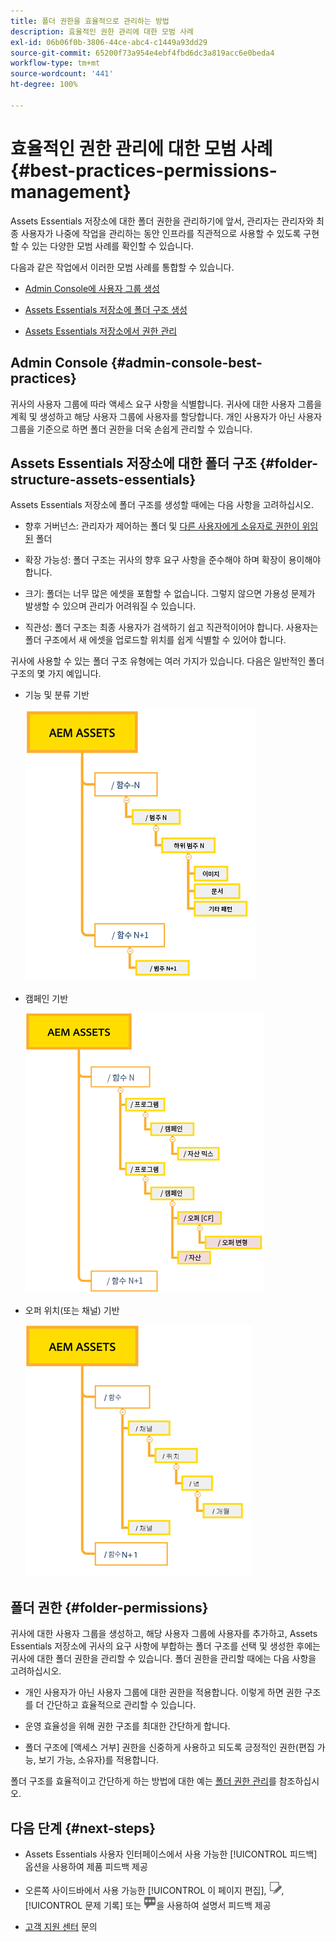 ```yaml
---
title: 폴더 권한을 효율적으로 관리하는 방법
description: 효율적인 권한 관리에 대한 모범 사례
exl-id: 06b06f0b-3806-44ce-abc4-c1449a93dd29
source-git-commit: 65200f73a954e4ebf4fbd6dc3a819acc6e0beda4
workflow-type: tm+mt
source-wordcount: '441'
ht-degree: 100%

---
```


# 효율적인 권한 관리에 대한 모범 사례 {#best-practices-permissions-management}

Assets Essentials 저장소에 대한 폴더 권한을 관리하기에 앞서, 관리자는 관리자와 최종 사용자가 나중에 작업을 관리하는 동안 인프라를 직관적으로 사용할 수 있도록 구현할 수 있는 다양한 모범 사례를 확인할 수 있습니다.

다음과 같은 작업에서 이러한 모범 사례를 통합할 수 있습니다.

* [Admin Console에 사용자 그룹 생성](#admin-console-best-practices)

* [Assets Essentials 저장소에 폴더 구조 생성](#folder-structure-assets-essentials)

* [Assets Essentials 저장소에서 권한 관리](#folder-permissions)

## Admin Console {#admin-console-best-practices}

귀사의 사용자 그룹에 따라 액세스 요구 사항을 식별합니다. 귀사에 대한 사용자 그룹을 계획 및 생성하고 해당 사용자 그룹에 사용자를 할당합니다. 개인 사용자가 아닌 사용자 그룹을 기준으로 하면 폴더 권한을 더욱 손쉽게 관리할 수 있습니다.

## Assets Essentials 저장소에 대한 폴더 구조 {#folder-structure-assets-essentials}

Assets Essentials 저장소에 폴더 구조를 생성할 때에는 다음 사항을 고려하십시오.

* 향후 거버넌스: 관리자가 제어하는 폴더 및 [다른 사용자에게 소유자로 권한이 위임된](manage-permissions.md##manage-permissions-folders) 폴더

* 확장 가능성: 폴더 구조는 귀사의 향후 요구 사항을 준수해야 하며 확장이 용이해야 합니다.

* 크기: 폴더는 너무 많은 에셋을 포함할 수 없습니다. 그렇지 않으면 가용성 문제가 발생할 수 있으며 관리가 어려워질 수 있습니다.

* 직관성: 폴더 구조는 최종 사용자가 검색하기 쉽고 직관적이어야 합니다. 사용자는 폴더 구조에서 새 에셋을 업로드할 위치를 쉽게 식별할 수 있어야 합니다.

귀사에 사용할 수 있는 폴더 구조 유형에는 여러 가지가 있습니다. 다음은 일반적인 폴더 구조의 몇 가지 예입니다.

* 기능 및 분류 기반

  ![기능 및 분류](assets/function-categorization.png)

* 캠페인 기반

  ![캠페인 기반](assets/campaign-based.png)

* 오퍼 위치(또는 채널) 기반

  ![오퍼 위치 기반](assets/offer-location.png)


## 폴더 권한 {#folder-permissions}

귀사에 대한 사용자 그룹을 생성하고, 해당 사용자 그룹에 사용자를 추가하고, Assets Essentials 저장소에 귀사의 요구 사항에 부합하는 폴더 구조를 선택 및 생성한 후에는 귀사에 대한 폴더 권한을 관리할 수 있습니다. 폴더 권한을 관리할 때에는 다음 사항을 고려하십시오.

* 개인 사용자가 아닌 사용자 그룹에 대한 권한을 적용합니다. 이렇게 하면 권한 구조를 더 간단하고 효율적으로 관리할 수 있습니다.

* 운영 효율성을 위해 권한 구조를 최대한 간단하게 합니다.

* 폴더 구조에 [액세스 거부] 권한을 신중하게 사용하고 되도록 긍정적인 권한(편집 가능, 보기 가능, 소유자)를 적용합니다.

폴더 구조를 효율적이고 간단하게 하는 방법에 대한 예는 [폴더 권한 관리](manage-permissions.md##manage-permissions-folders)를 참조하십시오.

## 다음 단계 {#next-steps}

* Assets Essentials 사용자 인터페이스에서 사용 가능한 [!UICONTROL 피드백] 옵션을 사용하여 제품 피드백 제공

* 오른쪽 사이드바에서 사용 가능한 [!UICONTROL 이 페이지 편집], ![페이지 편집](assets/do-not-localize/edit-page.png), [!UICONTROL 문제 기록] 또는 ![GitHub 문제 생성](assets/do-not-localize/github-issue.png)을 사용하여 설명서 피드백 제공

* [고객 지원 센터](https://experienceleague.adobe.com/?support-solution=General#support) 문의
